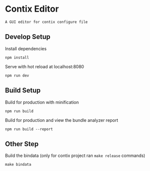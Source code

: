 # Contix Editor

    A GUI editor for contix configure file

## Develop Setup

Install dependencies

    npm install

Serve with hot reload at localhost:8080

    npm run dev

## Build Setup

Build for production with minification

    npm run build

Build for production and view the bundle analyzer report

    npm run build --report

## Other Step

Build the bindata (only for contix project ran `make release` commands)

    make bindata
